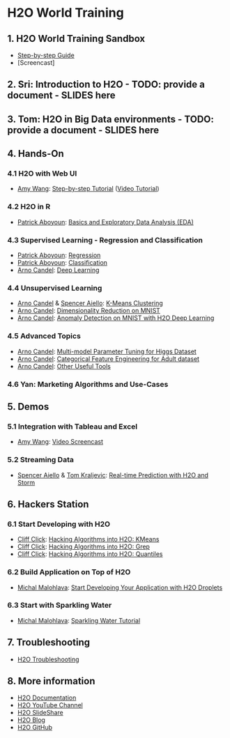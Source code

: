# H2O World Training

## 1. H2O World Training Sandbox
 * [Step-by-step Guide](setup/install.html)
 * [Screencast]

## 2. Sri: Introduction to H2O - TODO: provide a document - SLIDES here

## 3. Tom: H2O in Big Data environments - TODO: provide a document - SLIDES here

## 4. Hands-On

### 4.1 H2O with Web UI
 * [Amy Wang](http://h2o.ai/team/amy-wang/): [Step-by-step Tutorial](web_ui/tutorial.html) ([Video Tutorial](https://www.youtube.com/watch?v=DL00ZSSTjOM))

### 4.2 H2O in R
 * [Patrick Aboyoun](http://h2o.ai/team/patrick-aboyoun/): [Basics and Exploratory Data Analysis (EDA)](basics/basics.R.html)

### 4.3 Supervised Learning - Regression and Classification
 * [Patrick Aboyoun](http://h2o.ai/team/patrick-aboyoun/): [Regression](supervised/regression/regression.R.html)
 * [Patrick Aboyoun](http://h2o.ai/team/patrick-aboyoun/): [Classification](supervised/classification/classification.R.html)
 * [Arno Candel](http://h2o.ai/team/arno-candel/): [Deep Learning](supervised/deeplearning/deeplearning.R.html)

### 4.4 Unsupervised Learning
 * [Arno Candel](http://h2o.ai/team/arno-candel/) & [Spencer Aiello](http://h2o.ai/team/spencer-aiello/): [K-Means Clustering](unsupervised/clustering/clustering.R.html)
 * [Arno Candel](http://h2o.ai/team/arno-candel/): [Dimensionality Reduction on MNIST](unsupervised/dimreduction/dimreduction.R.html)
 * [Arno Candel](http://h2o.ai/team/arno-candel/): [Anomaly Detection on MNIST with H2O Deep Learning](unsupervised/anomaly/anomaly.R.html)

### 4.5 Advanced Topics
 * [Arno Candel](http://h2o.ai/team/arno-candel/): [Multi-model Parameter Tuning for Higgs Dataset](advanced/higgs/higgs.R.html)
 * [Arno Candel](http://h2o.ai/team/arno-candel/): [Categorical Feature Engineering for Adult dataset](advanced/features/features.R.html)
 * [Arno Candel](http://h2o.ai/team/arno-candel/): [Other Useful Tools](advanced/tools/tools.R.html)

### 4.6 Yan: Marketing Algorithms and Use-Cases

## 5. Demos

### 5.1 Integration with Tableau and Excel
 * [Amy Wang](http://h2o.ai/team/amy-wang/): [Video Screencast](https://www.youtube.com/watch?v=Mn8S0cTls9A)

### 5.2 Streaming Data
  * [Spencer Aiello](http://h2o.ai/team/spencer-aiello/) & [Tom Kraljevic](http://h2o.ai/team/tom-kraljevic/): [Real-time Prediction with H2O and Storm](streaming/storm/README.html)

## 6. Hackers Station

### 6.1 Start Developing with H2O
  * [Cliff Click](http://h2o.ai/team/cliff-click/): [Hacking Algorithms into H2O: KMeans](devel/hacking/KMeans.html) 
  * [Cliff Click](http://h2o.ai/team/cliff-click/): [Hacking Algorithms into H2O: Grep](devel/hacking/Grep.html)
  * [Cliff Click](http://h2o.ai/team/cliff-click/): [Hacking Algorithms into H2O: Quantiles](devel/hacking/Quantiles.html)
  
### 6.2 Build Application on Top of H2O
  * [Michal Malohlava](http://h2o.ai/team/michal-malohlava/): [Start Developing Your Application with H2O Droplets](devel/droplets/tutorial.html)

### 6.3 Start with Sparkling Water
  * [Michal Malohlava](http://h2o.ai/team/michal-malohlava/): [Sparkling Water Tutorial](devel/sparkling_water/tutorial.html)

## 7. Troubleshooting
  * [H2O Troubleshooting](troubleshooting/index.html)
 
## 8. More information
  * [H2O Documentation](http://docs.h2o.ai)
  * [H2O YouTube Channel](https://www.youtube.com/user/0xdata)
  * [H2O SlideShare](http://www.slideshare.net/0xdata/presentations)
  * [H2O Blog](http://h2o.ai/blog)
  * [H2O GitHub](http://github.com/0xdata)

